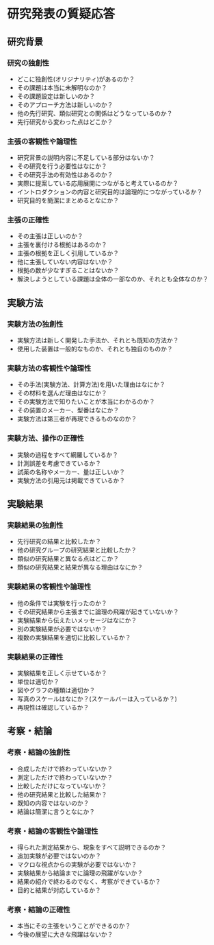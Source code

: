 # 研究発表の質疑応答

## 研究背景

### 研究の独創性
 - どこに独創性(オリジナリティ)があるのか？
 - その課題は本当に未解明なのか？
 - その課題設定は新しいのか？
 - そのアプローチ方法は新しいのか？
 - 他の先行研究、類似研究との関係はどうなっているのか？
 - 先行研究から変わった点はどこか？

### 主張の客観性や論理性
 - 研究背景の説明内容に不足している部分はないか？
 - その研究を行う必要性はなにか？
 - その研究手法の有効性はあるのか？
 - 実際に提案している応用展開につながると考えているのか？
 - イントロダクションの内容と研究目的は論理的につながっているか？
 - 研究目的を簡潔にまとめるとなにか？

### 主張の正確性
 - その主張は正しいのか？
 - 主張を裏付ける根拠はあるのか？
 - 主張の根拠を正しく引用しているか？
 - 他に主張していない内容はないか？
 - 根拠の数が少なすぎることはないか？
 - 解決しようとしている課題は全体の一部なのか、それとも全体なのか？

## 実験方法

### 実験方法の独創性
 - 実験方法は新しく開発した手法か、それとも既知の方法か？
 - 使用した装置は一般的なものか、それとも独自のものか？

### 実験方法の客観性や論理性
 - その手法(実験方法、計算方法)を用いた理由はなにか？
 - その材料を選んだ理由はなにか？
 - その実験方法で知りたいことが本当にわかるのか？
 - その装置のメーカー、型番はなにか？
 - 実験方法は第三者が再現できるものなのか？

### 実験方法、操作の正確性
 - 実験の過程をすべて網羅しているか？
 - 計測誤差を考慮できているか？
 - 試薬の名称やメーカー、量は正しいか？
 - 実験方法の引用元は掲載できているか？

## 実験結果

### 実験結果の独創性
 - 先行研究の結果と比較したか？
 - 他の研究グループの研究結果と比較したか？
 - 類似の研究結果と異なる点はどこか？
 - 類似の研究結果と結果が異なる理由はなにか？

### 実験結果の客観性や論理性
 - 他の条件では実験を行ったのか？
 - その研究結果から主張までに論理の飛躍が起きていないか？
 - 実験結果から伝えたいメッセージはなにか？
 - 別の実験結果が必要ではないか？
 - 複数の実験結果を適切に比較しているか？

### 実験結果の正確性
 - 実験結果を正しく示せているか？
 - 単位は適切か？
 - 図やグラフの種類は適切か？
 - 写真のスケールはなにか？(スケールバーは入っているか？)
 - 再現性は確認しているか？

## 考察・結論

### 考察・結論の独創性
 - 合成しただけで終わっていないか？
 - 測定しただけで終わっていないか？
 - 比較しただけになっていないか？
 - 他の研究結果と比較した結果か？
 - 既知の内容ではないのか？
 - 結論は簡潔に言うとなにか？

### 考察・結論の客観性や論理性
 - 得られた測定結果から、現象をすべて説明できるのか？
 - 追加実験が必要ではないのか？
 - マクロな視点からの実験が必要ではないか？
 - 実験結果から結論までに論理の飛躍がないか？
 - 結果の紹介で終わるのでなく、考察ができているか？
 - 目的と結果が対応しているか？

### 考察・結論の正確性
 - 本当にその主張をいうことができるのか？
 - 今後の展望に大きな飛躍はないか？
